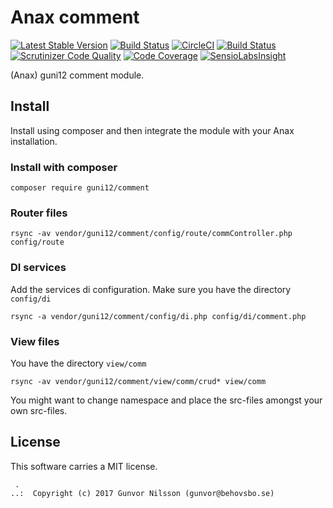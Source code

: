 Anax comment
==================================

[![Latest Stable Version](https://poser.pugx.org/guni12/comment/v/stable)](https://packagist.org/packages/guni12/comment)
[![Build Status](https://travis-ci.org/guni12/comment.svg?branch=master)](https://travis-ci.org/guni12/comment)
[![CircleCI](https://circleci.com/gh/guni12/comment.svg?style=svg)](https://circleci.com/gh/guni12/comment)
[![Build Status](https://scrutinizer-ci.com/g/guni12/comment/badges/build.png?b=master)](https://scrutinizer-ci.com/g/guni12/comment/build-status/master)
[![Scrutinizer Code Quality](https://scrutinizer-ci.com/g/guni12/comment/badges/quality-score.png?b=master)](https://scrutinizer-ci.com/g/guni12/comment/?branch=master)
[![Code Coverage](https://scrutinizer-ci.com/g/guni12/comment/badges/coverage.png?b=master)](https://scrutinizer-ci.com/g/guni12/comment/?branch=master)
[![SensioLabsInsight](https://insight.sensiolabs.com/projects/3ed38c6b-7853-4eb1-8702-c097833ba459/mini.png)](https://insight.sensiolabs.com/projects/3ed38c6b-7853-4eb1-8702-c097833ba459)


(Anax) guni12 comment module.



Install
------------------

Install using composer and then integrate the module with your Anax installation.



### Install with composer

```
composer require guni12/comment
```


### Router files

```
rsync -av vendor/guni12/comment/config/route/commController.php config/route
```


### DI services

Add the services di configuration.
Make sure you have the directory `config/di`

```
rsync -a vendor/guni12/comment/config/di.php config/di/comment.php
```


### View files

You have the directory `view/comm`

```
rsync -av vendor/guni12/comment/view/comm/crud* view/comm
```


You might want to change namespace and place the src-files amongst your own src-files.




License
------------------

This software carries a MIT license.



```
 .  
..:  Copyright (c) 2017 Gunvor Nilsson (gunvor@behovsbo.se)
```
